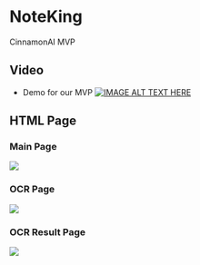 # NoteKing
CinnamonAI MVP
## Video
* Demo for our MVP
[![IMAGE ALT TEXT HERE](https://i.imgur.com/uEWTBBS.png)](https://www.youtube.com/watch?v=AbAIDW5g1Dg "NoteKing")
## HTML Page
### Main Page
![](https://i.imgur.com/mfjlQw9.png)
### OCR Page
![](https://i.imgur.com/JcdD5rF.png)
### OCR Result Page
![](https://i.imgur.com/FXxvUBy.png)
